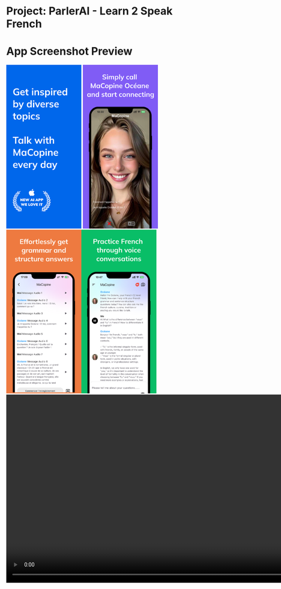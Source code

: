 # Project: ParlerAI - Learn 2 Speak French
 
# App Screenshot Preview

<img width="200px" src="https://github.com/VictorZhang2014/SpeakFrenchWithAI/blob/main/images/app-store-preview-1.png" /> <img width="200px" src="https://github.com/VictorZhang2014/SpeakFrenchWithAI/blob/main/images/app-store-preview-2.png" /><img width="200px" src="https://github.com/VictorZhang2014/SpeakFrenchWithAI/blob/main/images/app-store-preview-3.png" /><img width="200px" src="https://github.com/VictorZhang2014/SpeakFrenchWithAI/blob/main/images/app-store-preview-4.png" />
<video with="200px" height="500" src="https://github.com/VictorZhang2014/SpeakFrenchWithAI/blob/main/images/app-store-video-preview.mp4"></video>



